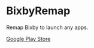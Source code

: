# BixbyRemap
Remap Bixby to launch any apps.

[Google Play Store](https://play.google.com/store/apps/details?id=wangrunz.bixbyremap)
